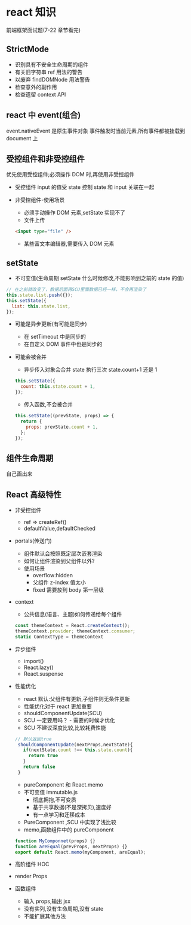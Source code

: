 # react 知识

前端框架面试题(7-22 章节看完)

## StrictMode

- 识别具有不安全生命周期的组件
- 有关旧字符串 ref 用法的警告
- 以废弃 findDOMNode 用法警告
- 检查意外的副作用
- 检查遗留 context API

## react 中 event(组合)

event.nativeEvent 是原生事件对象
事件触发时当前元素,所有事件都被挂载到 document 上

## 受控组件和非受控组件

优先使用受控组件;必须操作 DOM 时,再使用非受控组件

- 受控组件
  input 的值受 state 控制
  state 和 input 关联在一起
- 非受控组件-使用场景

  - 必须手动操作 DOM 元素,setState 实现不了
  - 文件上传

  ```html
  <input type="file" />
  ```

  - 某些富文本编辑器,需要传入 DOM 元素

## setState

- 不可变值(生命周期 setState 什么时候修改,不能影响到之前的 state 的值)

```js
// 在之前就改变了，数据后面再SCU里面数据已经一样，不会再渲染了
this.state.list.push({});
this.setState({
  list: this.state.list,
});
```

- 可能是异步更新(有可能是同步)
  - 在 setTimeout 中是同步的
  - 在自定义 DOM 事件中也是同步的
- 可能会被合并

  - 异步传入对象会合并 state 执行三次 state.count+1 还是 1

  ```js
  this.setState({
    count: this.state.count + 1,
  });
  ```

  - 传入函数,不会被合并

  ```js
  this.setState((prevState, props) => {
    return {
      props: prevState.count + 1,
    };
  });
  ```

## 组件生命周期

自己画出来

## React 高级特性

- 非受控组件
  - ref => createRef()
  - defaultValue,defaultChecked
- portals(传送门)
  - 组件默认会按照既定层次嵌套渲染
  - 如何让组件渲染到父组件以外?
  - 使用场景
    - overflow:hidden
    - 父组件 z-index 值太小
    - fixed 需要放到 body 第一层级
- context

  - 公共信息(语言、主题)如何传递给每个组件

  ```js
  const themeContext = React.createContext();
  themeContext.provider; themeContext.consumer;
  static ContextType = themeContext
  ```

- 异步组件
  - import()
  - React.lazy()
  - React.suspense
- 性能优化

  - react 默认:父组件有更新,子组件则无条件更新
  - 性能优化对于 react 更加重要
  - shouldComponentUpdate(SCU)
  - SCU 一定要用吗？ - 需要的时候才优化
  - SCU 不建议深度比较,比较耗费性能

  ```js
  // 默认返回true
   shouldComponentUpdate(nextProps,nextState){
     if(nextState.count !== this.state.count){
       return true
     }
     return false
   }
  ```

  - pureComponent 和 React.memo
  - 不可变值 immutable.js
    - 彻底拥抱,不可变质
    - 基于共享数据(不是深拷贝),速度好
    - 有一点学习和迁移成本
  - PureComponent ,SCU 中实现了浅比较
  - memo,函数组件中的 pureComponent

  ```js
  function MyComponnet(props) {}
  function areEqual(prevProps, nextProps) {}
  export default React.memo(myComponent, areEqual);
  ```

- 高阶组件 HOC
- render Props
- 函数组件
  - 输入 props,输出 jsx
  - 没有实列,没有生命周期,没有 state
  - 不能扩展其他方法
